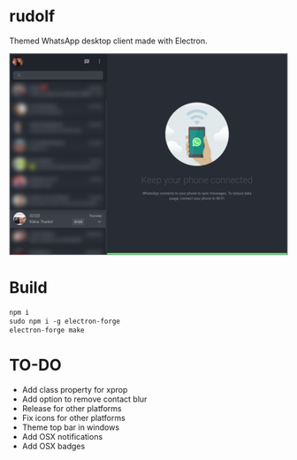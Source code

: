 # rudolf

Themed WhatsApp desktop client made with Electron.

![Main menu](/screenshots/screenshot2.png?raw=true "Contacts aren't blurred when hovering over them.")

# Build

```
npm i
sudo npm i -g electron-forge
electron-forge make
```

# TO-DO
* Add class property for xprop
* Add option to remove contact blur
* Release for other platforms
* Fix icons for other platforms
* Theme top bar in windows
* Add OSX notifications
* Add OSX badges
